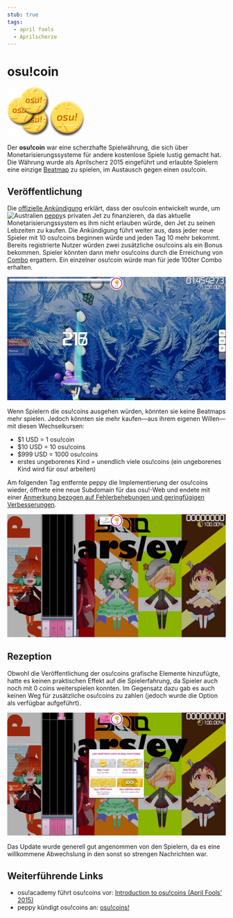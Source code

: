 ```yaml
---
stub: true
tags:
  - april fools
  - Aprilscherze
---
```


# osu!coin

![Mehrere osu!coins](img/coins2x.png)![Ein einzelner osu!coin](img/coin2x.png)

Der **osu!coin** war eine scherzhafte Spielwährung, die sich über Monetarisierungssysteme für andere kostenlose Spiele lustig gemacht hat. Die Währung wurde als Aprilscherz 2015 eingeführt und erlaubte Spielern eine einzige [Beatmap](/wiki/Beatmap) zu spielen, im Austausch gegen einen osu!coin.

## Veröffentlichung

Die [offizielle Ankündigung](https://osu.ppy.sh/home/news/2015-03-31-osucoins) erklärt, dass der osu!coin entwickelt wurde, um ![][flag_AU] [peppy](https://osu.ppy.sh/users/2)s privaten Jet zu finanzieren, da das aktuelle Monetarisierungssystem es ihm nicht erlauben würde, den Jet zu seinen Lebzeiten zu kaufen. Die Ankündigung führt weiter aus, dass jeder neue Spieler mit 10 osu!coins beginnen würde und jeden Tag 10 mehr bekommt. Bereits registrierte Nutzer würden zwei zusätzliche osu!coins als ein Bonus bekommen. Spieler könnten dann mehr osu!coins durch die Erreichung von [Combo](/wiki/Gameplay/Combo_(score_multiplier)) ergattern. Ein einzelner osu!coin würde man für jede 100ter Combo erhalten.

![](img/earning-osu!coin.jpg "Ein Beispiel eines Spielers beim Erwirtschaften von osu!coins für jede 100ter Combo")

Wenn Spielern die osu!coins ausgehen würden, könnten sie keine Beatmaps mehr spielen. Jedoch könnten sie mehr kaufen—aus ihrem eigenen Willen—mit diesen Wechselkursen:

- $1 USD = 1 osu!coin
- $10 USD = 10 osu!coins
- $999 USD = 1000 osu!coins
- erstes ungeborenes Kind = unendlich viele osu!coins (ein ungeborenes Kind wird für osu! arbeiten)

Am folgenden Tag entfernte peppy die Implementierung der osu!coins wieder, öffnete eine neue Subdomain für das osu!-Web und endete mit einer [Anmerkung bezogen auf Fehlerbehebungen und geringfügigen Verbesserungen](https://osu.ppy.sh/comments/121803).

![](img/spending-osu!coin.jpg "Ein Beispiel eines Spielers beim Ausgeben von osu!coins, um eine Beatmap zu spielen")

## Rezeption

Obwohl die Veröffentlichung der osu!coins grafische Elemente hinzufügte, hatte es keinen praktischen Effekt auf die Spielerfahrung, da Spieler auch noch mit 0 coins weiterspielen konnten. Im Gegensatz dazu gab es auch keinen Weg für zusätzliche osu!coins zu zahlen (jedoch wurde die Option als verfügbar aufgeführt).

![](img/purchase-osu!coin-menu.jpg "Kaufmenü für osu!coins")

Das Update wurde generell gut angenommen von den Spielern, da es eine willkommene Abwechslung in den sonst so strengen Nachrichten war.

## Weiterführende Links

- osu!academy führt osu!coins vor: [Introduction to osu!coins (April Fools' 2015)](https://www.youtube.com/watch?v=BImc5McuK1o)
- peppy kündigt osu!coins an: [osu!coins!](https://osu.ppy.sh/home/news/2015-03-31-osucoins)

[flag_AU]: /wiki/shared/flag/AU.gif "Australien"
